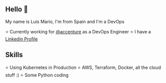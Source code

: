 ## Hello 👋

My name is Luis Mario, I'm from Spain and I'm a DevOps

⭐️ Currently working for [@accenture](https://www.accenture.com/us-en) as a DevOps Engineer
⭐️  I have a [Linkedin Profile](https://www.linkedin.com/in/lmgsaenz/)

## Skills
⭐️ Using Kubernetes in Production
⭐️ AWS, Terraform, Docker, all the cloud stuff :)
⭐️ Some Python coding
